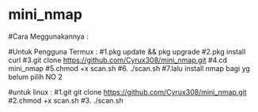 # mini_nmap

#Cara Meggunakannya :

#Untuk Pengguna Termux :
#1.pkg update && pkg upgrade
#2.pkg install curl
#3.git clone https://github.com/Cyrux308/mini_nmap.git
#4.cd mini_nmap
#5.chmod +x scan.sh
#6. ./scan.sh
#7.lalu install nmap bagi yg belum pilih NO 2

#untuk linux :
#1.git git clone https://github.com/Cyrux308/mini_nmap.git
#2.chmod +x scan.sh
#3. ./scan.sh
